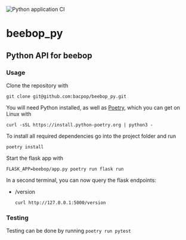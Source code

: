 ![Python application CI](https://github.com/bacpop/beebop_py/actions/workflows/python-app.yml/badge.svg)

# beebop_py
## Python API for beebop

### Usage

Clone the repository with
```
git clone git@github.com:bacpop/beebop_py.git
```
You will need Python installed, as well as [Poetry](https://python-poetry.org/), which you can get on Linux with 
```
curl -sSL https://install.python-poetry.org | python3 -
```

To install all required dependencies go into the project folder and run 
```
poetry install
```
Start the flask app with
```
FLASK_APP=beebop/app.py poetry run flask run
```
In a second terminal, you can now query the flask endpoints:
- /version
  ```
  curl http://127.0.0.1:5000/version
  ```
### Testing
Testing can be done by running `poetry run pytest`
